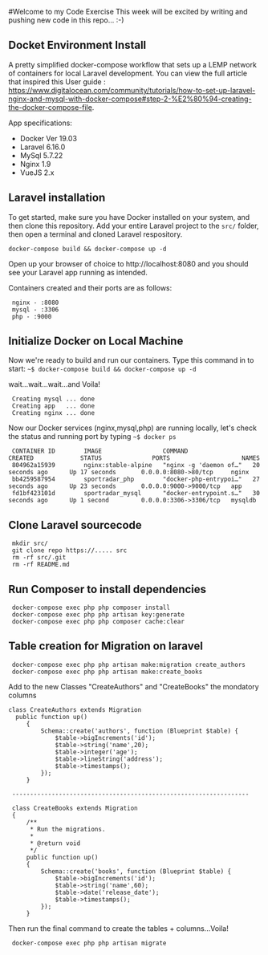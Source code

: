 #Welcome to my Code Exercise
 This week will be excited by writing and pushing new code in this repo... :-)
 
 ## Docket Environment Install
 A pretty simplified docker-compose workflow that sets up a LEMP network of containers for local Laravel development. You can view the full article that inspired this User guide : https://www.digitalocean.com/community/tutorials/how-to-set-up-laravel-nginx-and-mysql-with-docker-compose#step-2-%E2%80%94-creating-the-docker-compose-file.

App specifications:
- Docker Ver 19.03
- Laravel 6.16.0
- MySql 5.7.22
- Nginx 1.9
- VueJS 2.x
 
 ## Laravel installation
 To get started, make sure you have Docker installed on your system, and then clone this repository. Add your entire Laravel project to the `src/` folder, then open a terminal and  cloned  Laravel respository.
 
    docker-compose build && docker-compose up -d
     
 Open up your browser of choice to http://localhost:8080 and you should see your Laravel app running as intended.
 
 Containers created and their ports are as follows:
 
     nginx - :8080
     mysql - :3306
     php - :9000
     
 ## Initialize Docker on Local Machine
 Now we're ready to build and run our containers. Type this command in to start:
 `~$ docker-compose build && docker-compose up -d`
 
 wait...wait...wait...and Voila!
  
     Creating mysql ... done
     Creating app   ... done
     Creating nginx ... done
 
Now our Docker services (nginx,mysql,php) are running locally, let's check the status and running port by typing
`~$ docker ps`

     CONTAINER ID        IMAGE                 COMMAND                  CREATED             STATUS              PORTS                    NAMES
     804962a15939        nginx:stable-alpine   "nginx -g 'daemon of…"   20 seconds ago      Up 17 seconds       0.0.0.0:8080->80/tcp     nginx
     bb4259587954        sportradar_php        "docker-php-entrypoi…"   27 seconds ago      Up 23 seconds       0.0.0.0:9000->9000/tcp   app
     fd1bf423101d        sportradar_mysql      "docker-entrypoint.s…"   30 seconds ago      Up 1 second         0.0.0.0:3306->3306/tcp   mysqldb


 
## Clone Laravel sourcecode

     mkdir src/
     git clone repo https://..... src
     rm -rf src/.git
     rm -rf README.md 
     
     
## Run Composer to install dependencies

     docker-compose exec php php composer install
     docker-compose exec php php artisan key:generate
     docker-compose exec php php composer cache:clear

## Table creation for Migration on laravel 

     docker-compose exec php php artisan make:migration create_authors
     docker-compose exec php php artisan make:create_books
     
Add to the new Classes "CreateAuthors" and "CreateBooks" the mondatory columns


    class CreateAuthors extends Migration
      public function up()
         {
             Schema::create('authors', function (Blueprint $table) {
                 $table->bigIncrements('id');
                 $table->string('name',20);
                 $table->integer('age');
                 $table->lineString('address');
                 $table->timestamps();
             });
         } 
         
     ------------------------------------------------------------------
     
     class CreateBooks extends Migration
     {
         /**
          * Run the migrations.
          *
          * @return void
          */
         public function up()
         {
             Schema::create('books', function (Blueprint $table) {
                 $table->bigIncrements('id');
                 $table->string('name',60);
                 $table->date('release_date');
                 $table->timestamps();
             });
         }
         
Then run the final command to create the tables + columns...Voila!

     docker-compose exec php php artisan migrate